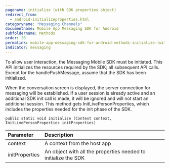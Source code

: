 ```yaml
---
pagename: initialize (with SDK properties object)
redirect_from:
  - android-initializeproperties.html
categoryname: "Messaging Channels"
documentname: Mobile App Messaging SDK for Android
subfoldername: Methods
order: 20
permalink: mobile-app-messaging-sdk-for-android-methods-initialize-(with-sdk-properties-object).html
indicator: messaging
---
```


To allow user interaction, the Messaging Mobile SDK must be initiated. This API initializes the resources required by the SDK; all subsequent API calls. Except for the handlePushMessage, assume that the SDK has been initialized.

When the conversation screen is displayed, the server connection for messaging will be established. If a user session is already active and an additional SDK init call is made, it will be ignored and will not start an additional session. This method gets InitLivePersonProperties, which includes the properties needed for the init phase of the SDK.

`public static void initialize (Context context, InitLivePersonProperties initProperties)`

| Parameter | Description |
| :--- | :--- |
| context | A context from the host app |
| initProperties | An object with all the properties needed to initialize the SDK |

